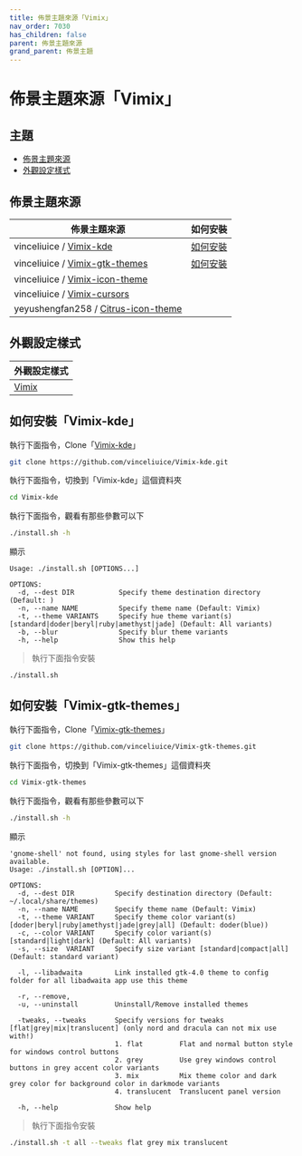 ```yaml
---
title: 佈景主題來源「Vimix」
nav_order: 7030
has_children: false
parent: 佈景主題來源
grand_parent: 佈景主題
---
```



# 佈景主題來源「Vimix」




## 主題

* [佈景主題來源](#佈景主題來源)
* [外觀設定樣式](#外觀設定樣式)




## 佈景主題來源

| 佈景主題來源 | 如何安裝 |
| ---------- | ------- |
| vinceliuice / [Vimix-kde](https://github.com/vinceliuice/Vimix-kde) | [如何安裝](#如何安裝vimix-kde) |
| vinceliuice / [Vimix-gtk-themes](https://github.com/vinceliuice/Vimix-gtk-themes) | [如何安裝](#如何安裝vimix-gtk-themes) |
| vinceliuice / [Vimix-icon-theme](https://github.com/vinceliuice/Vimix-icon-theme) | |
| vinceliuice / [Vimix-cursors](https://github.com/vinceliuice/Vimix-cursors) | |
| yeyushengfan258 / [Citrus-icon-theme](https://github.com/yeyushengfan258/Citrus-icon-theme) | |




## 外觀設定樣式

| 外觀設定樣式 |
| ---------- |
| [Vimix](https://samwhelp.github.io/note-about-lingmo/read/subject/style/recipe/Vimix.html) |




## 如何安裝「Vimix-kde」

執行下面指令，Clone「[Vimix-kde](https://github.com/vinceliuice/Vimix-kde)」

``` sh
git clone https://github.com/vinceliuice/Vimix-kde.git
```

執行下面指令，切換到「Vimix-kde」這個資料夾

``` sh
cd Vimix-kde
```

執行下面指令，觀看有那些參數可以下

``` sh
./install.sh -h
```

顯示

```
Usage: ./install.sh [OPTIONS...]

OPTIONS:
  -d, --dest DIR           Specify theme destination directory (Default: )
  -n, --name NAME          Specify theme name (Default: Vimix)
  -t, --theme VARIANTS     Specify hue theme variant(s) [standard|doder|beryl|ruby|amethyst|jade] (Default: All variants)
  -b, --blur               Specify blur theme variants
  -h, --help               Show this help
```

> 執行下面指令安裝

``` sh
./install.sh
```


## 如何安裝「Vimix-gtk-themes」

執行下面指令，Clone「[Vimix-gtk-themes](https://github.com/vinceliuice/Vimix-gtk-themes)」

``` sh
git clone https://github.com/vinceliuice/Vimix-gtk-themes.git
```

執行下面指令，切換到「Vimix-gtk-themes」這個資料夾

``` sh
cd Vimix-gtk-themes
```

執行下面指令，觀看有那些參數可以下

``` sh
./install.sh -h
```

顯示

```
'gnome-shell' not found, using styles for last gnome-shell version available.
Usage: ./install.sh [OPTION]...

OPTIONS:
  -d, --dest DIR          Specify destination directory (Default: ~/.local/share/themes)
  -n, --name NAME         Specify theme name (Default: Vimix)
  -t, --theme VARIANT     Specify theme color variant(s) [doder|beryl|ruby|amethyst|jade|grey|all] (Default: doder(blue))
  -c, --color VARIANT     Specify color variant(s) [standard|light|dark] (Default: All variants)
  -s, --size  VARIANT     Specify size variant [standard|compact|all] (Default: standard variant)

  -l, --libadwaita        Link installed gtk-4.0 theme to config folder for all libadwaita app use this theme

  -r, --remove,
  -u, --uninstall         Uninstall/Remove installed themes

  -tweaks, --tweaks       Specify versions for tweaks [flat|grey|mix|translucent] (only nord and dracula can not mix use with!)
                          1. flat         Flat and normal button style for windows control buttons
                          2. grey         Use grey windows control buttons in grey accent color variants
                          3. mix          Mix theme color and dark grey color for background color in darkmode variants
                          4. translucent  Translucent panel version

  -h, --help              Show help
```

> 執行下面指令安裝

``` sh
./install.sh -t all --tweaks flat grey mix translucent
```
